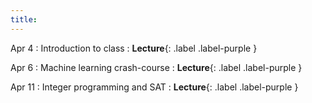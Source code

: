 ```yaml
---
title:
---
```


Apr 4
: Introduction to class
  : **Lecture**{: .label .label-purple }

Apr 6
: Machine learning crash-course
  : **Lecture**{: .label .label-purple }

Apr 11
: Integer programming and SAT
  : **Lecture**{: .label .label-purple }
